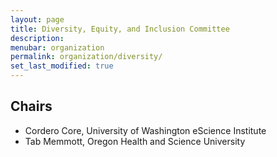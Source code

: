 ```yaml
---
layout: page
title: Diversity, Equity, and Inclusion Committee
description: 
menubar: organization
permalink: organization/diversity/
set_last_modified: true
---
```


## Chairs

- Cordero Core, University of Washington eScience Institute
- Tab Memmott, Oregon Health and Science University
